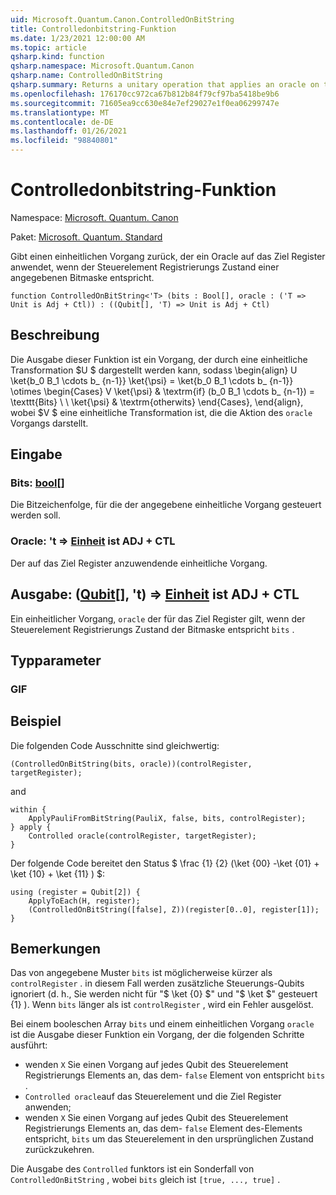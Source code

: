 ```yaml
---
uid: Microsoft.Quantum.Canon.ControlledOnBitString
title: Controlledonbitstring-Funktion
ms.date: 1/23/2021 12:00:00 AM
ms.topic: article
qsharp.kind: function
qsharp.namespace: Microsoft.Quantum.Canon
qsharp.name: ControlledOnBitString
qsharp.summary: Returns a unitary operation that applies an oracle on the target register if the control register state corresponds to a specified bit mask.
ms.openlocfilehash: 176170cc972ca67b812b84f79cf97ba5418be9b6
ms.sourcegitcommit: 71605ea9cc630e84e7ef29027e1f0ea06299747e
ms.translationtype: MT
ms.contentlocale: de-DE
ms.lasthandoff: 01/26/2021
ms.locfileid: "98840801"
---
```

# <a name="controlledonbitstring-function"></a>Controlledonbitstring-Funktion

Namespace: [Microsoft. Quantum. Canon](xref:Microsoft.Quantum.Canon)

Paket: [Microsoft. Quantum. Standard](https://nuget.org/packages/Microsoft.Quantum.Standard)


Gibt einen einheitlichen Vorgang zurück, der ein Oracle auf das Ziel Register anwendet, wenn der Steuerelement Registrierungs Zustand einer angegebenen Bitmaske entspricht.

```qsharp
function ControlledOnBitString<'T> (bits : Bool[], oracle : ('T => Unit is Adj + Ctl)) : ((Qubit[], 'T) => Unit is Adj + Ctl)
```


## <a name="description"></a>Beschreibung

Die Ausgabe dieser Funktion ist ein Vorgang, der durch eine einheitliche Transformation $U $ dargestellt werden kann, sodass \begin{align} U \ket{b_0 B_1 \cdots b_ {n-1}} \ket{\psi} = \ket{b_0 B_1 \cdots b_ {n-1}} \otimes \begin{Cases} V \ket{\psi} & \textrm{if} (b_0 B_1 \cdots b_ {n-1}) = \texttt{Bits} \\ \\ \ket{\psi} & \textrm{otherwits} \end{Cases}, \end{align}, wobei $V $ eine einheitliche Transformation ist, die die Aktion des `oracle` Vorgangs darstellt.

## <a name="input"></a>Eingabe

### <a name="bits--bool"></a>Bits: [bool](xref:microsoft.quantum.lang-ref.bool)[]

Die Bitzeichenfolge, für die der angegebene einheitliche Vorgang gesteuert werden soll.


### <a name="oracle--t--unit--is-adj--ctl"></a>Oracle: 't => [Einheit](xref:microsoft.quantum.lang-ref.unit)  ist ADJ + CTL

Der auf das Ziel Register anzuwendende einheitliche Vorgang.



## <a name="output--qubitt--unit--is-adj--ctl"></a>Ausgabe: ([Qubit](xref:microsoft.quantum.lang-ref.qubit)[], 't) => [Einheit](xref:microsoft.quantum.lang-ref.unit)  ist ADJ + CTL

Ein einheitlicher Vorgang, `oracle` der für das Ziel Register gilt, wenn der Steuerelement Registrierungs Zustand der Bitmaske entspricht `bits` .

## <a name="type-parameters"></a>Typparameter

### <a name="t"></a>GIF



## <a name="example"></a>Beispiel

Die folgenden Code Ausschnitte sind gleichwertig:

```qsharp
(ControlledOnBitString(bits, oracle))(controlRegister, targetRegister);
```

and

```qsharp
within {
    ApplyPauliFromBitString(PauliX, false, bits, controlRegister);
} apply {
    Controlled oracle(controlRegister, targetRegister);
}
```

Der folgende Code bereitet den Status $ \frac {1} {2} (\ket {00} -\ket {01} + \ket {10} + \ket {11} ) $:

```qsharp
using (register = Qubit[2]) {
    ApplyToEach(H, register);
    (ControlledOnBitString([false], Z))(register[0..0], register[1]);
}
```

## <a name="remarks"></a>Bemerkungen

Das von angegebene Muster `bits` ist möglicherweise kürzer als `controlRegister` . in diesem Fall werden zusätzliche Steuerungs-Qubits ignoriert (d. h., Sie werden nicht für "$ \ket {0} $" und "$ \ket $" gesteuert {1} ).
Wenn `bits` länger als ist `controlRegister` , wird ein Fehler ausgelöst.

Bei einem booleschen Array `bits` und einem einheitlichen Vorgang `oracle` ist die Ausgabe dieser Funktion ein Vorgang, der die folgenden Schritte ausführt:

* wenden `X` Sie einen Vorgang auf jedes Qubit des Steuerelement Registrierungs Elements an, das dem- `false` Element von entspricht `bits` .
* `Controlled oracle`auf das Steuerelement und die Ziel Register anwenden;
* wenden `X` Sie einen Vorgang auf jedes Qubit des Steuerelement Registrierungs Elements an, das dem- `false` Element des-Elements entspricht, `bits` um das Steuerelement in den ursprünglichen Zustand zurückzukehren.

Die Ausgabe des `Controlled` funktors ist ein Sonderfall von `ControlledOnBitString` , wobei `bits` gleich ist `[true, ..., true]` .